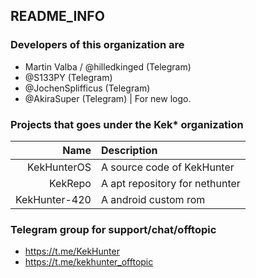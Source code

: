 ## README_INFO
### Developers of this organization are
* Martin Valba / @hilledkinged (Telegram)
* @S133PY (Telegram)
* @JochenSplifficus (Telegram)
* @AkiraSuper (Telegram)                    | For new logo.

### Projects that goes under the Kek* organization

Name            | Description
---------------:|:-------------
KekHunterOS     | A source code of KekHunter
KekRepo         | A apt repository for nethunter
KekHunter-420   | A android custom rom

### Telegram group for support/chat/offtopic
* https://t.me/KekHunter
* https://t.me/kekhunter_offtopic
